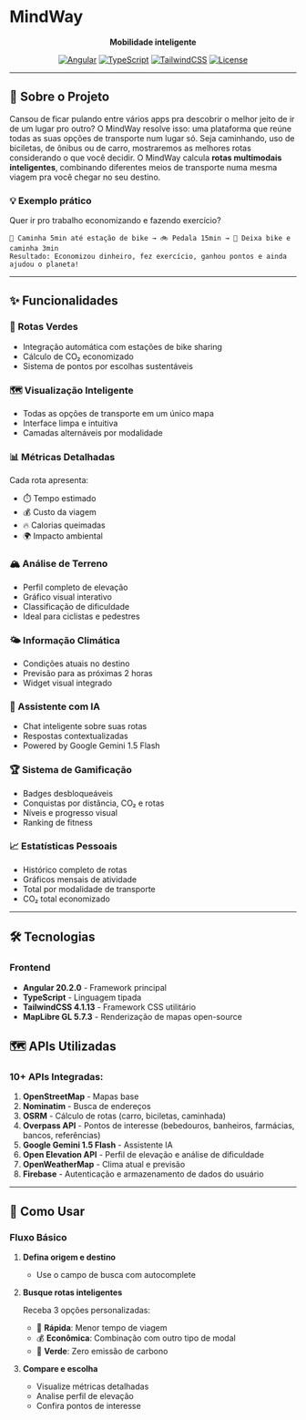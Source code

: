 # MindWay

<div align="center">

**Mobilidade inteligente**

[![Angular](https://img.shields.io/badge/Angular-20.2.0-red?style=flat&logo=angular)](https://angular.io/)
[![TypeScript](https://img.shields.io/badge/TypeScript-5.0-blue?style=flat&logo=typescript)](https://www.typescriptlang.org/)
[![TailwindCSS](https://img.shields.io/badge/TailwindCSS-4.1.13-38bdf8?style=flat&logo=tailwind-css)](https://tailwindcss.com/)
[![License](https://img.shields.io/badge/License-MIT-green.svg)](LICENSE)

</div>

---

## 📖 Sobre o Projeto

Cansou de ficar pulando entre vários apps pra descobrir o melhor jeito de ir de um lugar pro outro? O MindWay resolve isso: uma plataforma que reúne todas as suas opções de transporte num lugar só. Seja caminhando, uso de biciletas, de ônibus ou de carro, mostraremos as melhores rotas considerando o que você decidir.
O MindWay calcula **rotas multimodais inteligentes**, combinando diferentes meios de transporte numa mesma viagem pra você chegar no seu destino.

### 💡 Exemplo prático

Quer ir pro trabalho economizando e fazendo exercício? 

```
🚶 Caminha 5min até estação de bike → 🚲 Pedala 15min → 🚶 Deixa bike e caminha 3min
Resultado: Economizou dinheiro, fez exercício, ganhou pontos e ainda ajudou o planeta!
```

---

## ✨ Funcionalidades

### 🌱 Rotas Verdes
- Integração automática com estações de bike sharing
- Cálculo de CO₂ economizado
- Sistema de pontos por escolhas sustentáveis

### 🗺️ Visualização Inteligente
- Todas as opções de transporte em um único mapa
- Interface limpa e intuitiva
- Camadas alternáveis por modalidade

### 📊 Métricas Detalhadas
Cada rota apresenta:
- ⏱️ Tempo estimado
- 💰 Custo da viagem
- 🔥 Calorias queimadas
- 🌍 Impacto ambiental

### 🏔️ Análise de Terreno
- Perfil completo de elevação
- Gráfico visual interativo
- Classificação de dificuldade
- Ideal para ciclistas e pedestres

### 🌤️ Informação Climática
- Condições atuais no destino
- Previsão para as próximas 2 horas
- Widget visual integrado

### 🤖 Assistente com IA
- Chat inteligente sobre suas rotas
- Respostas contextualizadas
- Powered by Google Gemini 1.5 Flash

### 🏆 Sistema de Gamificação
- Badges desbloqueáveis
- Conquistas por distância, CO₂ e rotas
- Níveis e progresso visual
- Ranking de fitness

### 📈 Estatísticas Pessoais
- Histórico completo de rotas
- Gráficos mensais de atividade
- Total por modalidade de transporte
- CO₂ total economizado

---

## 🛠️ Tecnologias

### Frontend
- **Angular 20.2.0** - Framework principal
- **TypeScript** - Linguagem tipada
- **TailwindCSS 4.1.13** - Framework CSS utilitário
- **MapLibre GL 5.7.3** - Renderização de mapas open-source

## 🗺️ APIs Utilizadas

### 10+ APIs Integradas:
1. **OpenStreetMap** - Mapas base
2. **Nominatim** - Busca de endereços
3. **OSRM** - Cálculo de rotas (carro, biciletas, caminhada)
4. **Overpass API** - Pontos de interesse (bebedouros, banheiros, farmácias, bancos, referências)
5. **Google Gemini 1.5 Flash** - Assistente IA
6. **Open Elevation API** - Perfil de elevação e análise de dificuldade
7. **OpenWeatherMap** - Clima atual e previsão
8. **Firebase** - Autenticação e armazenamento de dados do usuário

---

## 🚀 Como Usar

### Fluxo Básico

1. **Defina origem e destino**
   - Use o campo de busca com autocomplete

2. **Busque rotas inteligentes**
   
   Receba 3 opções personalizadas:
   - 🚗 **Rápida**: Menor tempo de viagem
   - 💰 **Econômica**: Combinação com outro tipo de modal
   - 🌱 **Verde**: Zero emissão de carbono

3. **Compare e escolha**
   - Visualize métricas detalhadas
   - Analise perfil de elevação
   - Confira pontos de interesse
  
